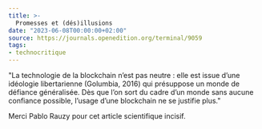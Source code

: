 ```yaml
---
title: >-
  Promesses et (dés)illusions
date: "2023-06-08T00:00:00+02:00"
source: https://journals.openedition.org/terminal/9059
tags:
- technocritique
---
```


"La technologie de la blockchain n’est pas neutre : elle est issue d’une idéologie libertarienne (Golumbia, 2016) qui présuppose un monde de défiance généralisée. Dès que l’on sort du cadre d’un monde sans aucune confiance possible, l’usage d’une blockchain ne se justifie plus." 

Merci Pablo Rauzy pour cet article scientifique incisif.
